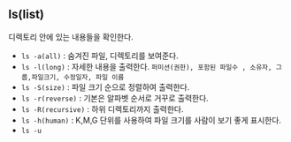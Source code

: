 ## ls(list)

디렉토리 안에 있는 내용들을 확인한다.

- `ls -a(all)` : 숨겨진 파일, 디렉토리를 보여준다.
- `ls -l(long)` : 자세한 내용을 출력한다. `퍼미션(권한), 포함된 파일수 , 소유자, 그룹,파일크기, 수정일자, 파일 이름`
- `ls -S(size)` : 파일 크기 순으로 정렬하여 출력한다.
- `ls -r(reverse)` : 기본은 알파벳 순서로 거꾸로 출력한다.
- `ls -R(recursive)` : 하위 디렉토리까지 출력한다.
- `ls -h(human)` : K,M,G 단위를 사용하여 파일 크기를 사람이 보기 좋게 표시한다.
- `ls -u`  